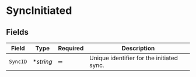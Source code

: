 # SyncInitiated


## Fields

| Field                                     | Type                                      | Required                                  | Description                               |
| ----------------------------------------- | ----------------------------------------- | ----------------------------------------- | ----------------------------------------- |
| `SyncID`                                  | **string*                                 | :heavy_minus_sign:                        | Unique identifier for the initiated sync. |